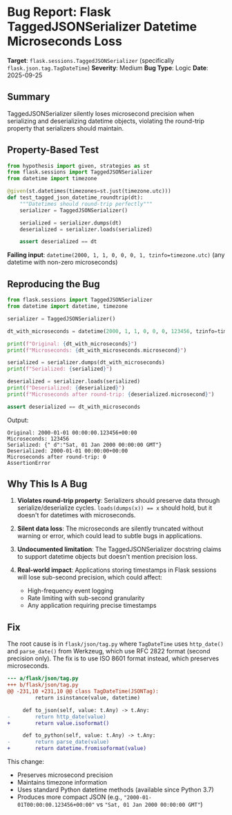 # Bug Report: Flask TaggedJSONSerializer Datetime Microseconds Loss

**Target**: `flask.sessions.TaggedJSONSerializer` (specifically `flask.json.tag.TagDateTime`)
**Severity**: Medium
**Bug Type**: Logic
**Date**: 2025-09-25

## Summary

TaggedJSONSerializer silently loses microsecond precision when serializing and deserializing datetime objects, violating the round-trip property that serializers should maintain.

## Property-Based Test

```python
from hypothesis import given, strategies as st
from flask.sessions import TaggedJSONSerializer
from datetime import timezone

@given(st.datetimes(timezones=st.just(timezone.utc)))
def test_tagged_json_datetime_roundtrip(dt):
    """Datetimes should round-trip perfectly"""
    serializer = TaggedJSONSerializer()

    serialized = serializer.dumps(dt)
    deserialized = serializer.loads(serialized)

    assert deserialized == dt
```

**Failing input**: `datetime(2000, 1, 1, 0, 0, 0, 1, tzinfo=timezone.utc)` (any datetime with non-zero microseconds)

## Reproducing the Bug

```python
from flask.sessions import TaggedJSONSerializer
from datetime import datetime, timezone

serializer = TaggedJSONSerializer()

dt_with_microseconds = datetime(2000, 1, 1, 0, 0, 0, 123456, tzinfo=timezone.utc)

print(f"Original: {dt_with_microseconds}")
print(f"Microseconds: {dt_with_microseconds.microsecond}")

serialized = serializer.dumps(dt_with_microseconds)
print(f"Serialized: {serialized}")

deserialized = serializer.loads(serialized)
print(f"Deserialized: {deserialized}")
print(f"Microseconds after round-trip: {deserialized.microsecond}")

assert deserialized == dt_with_microseconds
```

Output:
```
Original: 2000-01-01 00:00:00.123456+00:00
Microseconds: 123456
Serialized: {" d":"Sat, 01 Jan 2000 00:00:00 GMT"}
Deserialized: 2000-01-01 00:00:00+00:00
Microseconds after round-trip: 0
AssertionError
```

## Why This Is A Bug

1. **Violates round-trip property**: Serializers should preserve data through serialize/deserialize cycles. `loads(dumps(x)) == x` should hold, but it doesn't for datetimes with microseconds.

2. **Silent data loss**: The microseconds are silently truncated without warning or error, which could lead to subtle bugs in applications.

3. **Undocumented limitation**: The TaggedJSONSerializer docstring claims to support datetime objects but doesn't mention precision loss.

4. **Real-world impact**: Applications storing timestamps in Flask sessions will lose sub-second precision, which could affect:
   - High-frequency event logging
   - Rate limiting with sub-second granularity
   - Any application requiring precise timestamps

## Fix

The root cause is in `flask/json/tag.py` where `TagDateTime` uses `http_date()` and `parse_date()` from Werkzeug, which use RFC 2822 format (second precision only). The fix is to use ISO 8601 format instead, which preserves microseconds.

```diff
--- a/flask/json/tag.py
+++ b/flask/json/tag.py
@@ -231,10 +231,10 @@ class TagDateTime(JSONTag):
         return isinstance(value, datetime)

     def to_json(self, value: t.Any) -> t.Any:
-        return http_date(value)
+        return value.isoformat()

     def to_python(self, value: t.Any) -> t.Any:
-        return parse_date(value)
+        return datetime.fromisoformat(value)
```

This change:
- Preserves microsecond precision
- Maintains timezone information
- Uses standard Python datetime methods (available since Python 3.7)
- Produces more compact JSON (e.g., `"2000-01-01T00:00:00.123456+00:00"` vs `"Sat, 01 Jan 2000 00:00:00 GMT"`)
